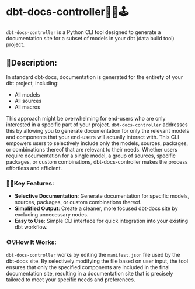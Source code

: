 # dbt-docs-controller📑💾🕹️

`dbt-docs-controller` is a Python CLI tool designed to generate a documentation site for a subset of models in your dbt (data build tool) project.

## 📝Description:

In standard dbt-docs, documentation is generated for the entirety of your dbt project, including:
- All models
- All sources
- All macros

This approach might be overwhelming for end-users who are only interested in a specific part of your project. `dbt-docs-controller` addresses this by allowing you to generate documentation for only the relevant models and components that your end-users will actually interact with. This CLI empowers users to selectively include only the models, sources, packages, or combinations thereof that are relevant to their needs. Whether users require documentation for a single model, a group of sources, specific packages, or custom combinations, dbt-docs-controller makes the process effortless and efficient.

### 🔑✨Key Features:
- **Selective Documentation**: Generate documentation for specific models, sources, packages, or custom combinations thereof.
- **Simplified Output**: Create a cleaner, more focused dbt-docs site by excluding unnecessary nodes.
- **Easy to Use**: Simple CLI interface for quick integration into your existing dbt workflow.

### ⚙️💡How It Works:
`dbt-docs-controller` works by editing the `manifest.json` file used by the dbt-docs site. By selectively modifying the file based on user input, the tool ensures that only the specified components are included in the final documentation site, resulting in a documentation site that is precisely tailored to meet your specific needs and preferences.

